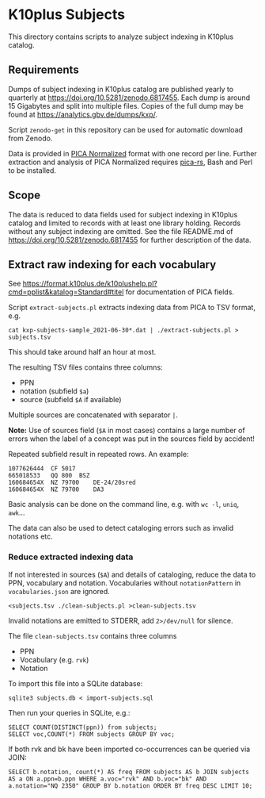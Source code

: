 # K10plus Subjects

This directory contains scripts to analyze subject indexing in K10plus catalog.

## Requirements

Dumps of subject indexing in K10plus catalog are published yearly to quarterly at <https://doi.org/10.5281/zenodo.6817455>. Each dump is around 15 Gigabytes and split into multiple files. Copies of the full dump may be found at <https://analytics.gbv.de/dumps/kxp/>.

Script `zenodo-get` in this repository can be used for automatic download from Zenodo.

Data is provided in [PICA Normalized](https://format.gbv.de/pica/normalized) format with one record per line. Further extraction and analysis of PICA Normalized requires [pica-rs](https://github.com/deutsche-nationalbibliothek/pica-rs), Bash and Perl to be installed.

## Scope

The data is reduced to data fields used for subject indexing in K10plus catalog and limited to records with at least one library holding. Records without any subject indexing are omitted. See the file README.md of <https://doi.org/10.5281/zenodo.6817455> for further description of the data.

## Extract raw indexing for each vocabulary

See <https://format.k10plus.de/k10plushelp.pl?cmd=pplist&katalog=Standard#titel> for documentation of PICA fields.

Script `extract-subjects.pl` extracts indexing data from PICA to TSV format, e.g.

    cat kxp-subjects-sample_2021-06-30*.dat | ./extract-subjects.pl > subjects.tsv

This should take around half an hour at most.

The resulting TSV files contains three columns:

- PPN
- notation (subfield `$a`)
- source (subfield `$A` if available)

Multiple sources are concatenated with separator `|`. 

**Note:** Use of sources field (`$A` in most cases) contains a large number of errors when the label of a concept was put in the sources field by accident!

Repeated subfield result in repeated rows. An example:

~~~
1077626444	CF 5017	
665018533	QQ 800	BSZ
160684654X	NZ 79700	DE-24/20sred
160684654X	NZ 79700	DA3
~~~

Basic analysis can be done on the command line, e.g. with `wc -l`, `uniq`, `awk`...

The data can also be used to detect cataloging errors such as invalid notations etc.

### Reduce extracted indexing data

If not interested in sources (`$A`) and details of cataloging, reduce the data to PPN, vocabulary and notation. Vocabularies without `notationPattern` in `vocabularies.json` are ignored.

    <subjects.tsv ./clean-subjects.pl >clean-subjects.tsv

Invalid notations are emitted to STDERR, add `2>/dev/null` for silence.

The file `clean-subjects.tsv` contains three columns

- PPN
- Vocabulary (e.g. `rvk`)
- Notation

To import this file into a SQLite database:

    sqlite3 subjects.db < import-subjects.sql

Then run your queries in SQLite, e.g.:

    SELECT COUNT(DISTINCT(ppn)) from subjects;
    SELECT voc,COUNT(*) FROM subjects GROUP BY voc;

If both rvk and bk have been imported co-occurrences can be queried via JOIN:

    SELECT b.notation, count(*) AS freq FROM subjects AS b JOIN subjects AS a ON a.ppn=b.ppn WHERE a.voc="rvk" AND b.voc="bk" AND a.notation="NQ 2350" GROUP BY b.notation ORDER BY freq DESC LIMIT 10;

